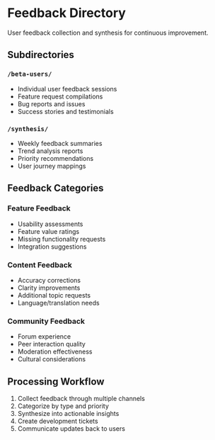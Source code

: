 # Feedback Directory

User feedback collection and synthesis for continuous improvement.

## Subdirectories

### `/beta-users/`
- Individual user feedback sessions
- Feature request compilations
- Bug reports and issues
- Success stories and testimonials

### `/synthesis/`
- Weekly feedback summaries
- Trend analysis reports
- Priority recommendations
- User journey mappings

## Feedback Categories

### Feature Feedback
- Usability assessments
- Feature value ratings
- Missing functionality requests
- Integration suggestions

### Content Feedback
- Accuracy corrections
- Clarity improvements
- Additional topic requests
- Language/translation needs

### Community Feedback
- Forum experience
- Peer interaction quality
- Moderation effectiveness
- Cultural considerations

## Processing Workflow

1. Collect feedback through multiple channels
2. Categorize by type and priority
3. Synthesize into actionable insights
4. Create development tickets
5. Communicate updates back to users